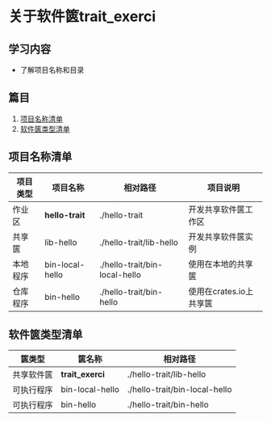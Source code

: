 # 关于软件篋trait_exerci

## 学习内容
- 了解项目名称和目录

## 篇目

1. [项目名称清单](#项目名称清单)
2. [软件篋类型清单](#软件篋类型清单)

## 项目名称清单

| 项目类型 | 项目名称 | 相对路径 | 项目说明 |
|---|---|---|---|
| 作业区 | **hello-trait** | ./hello-trait | 开发共享软件篋工作区 |
| 共享篋 | lib-hello | ./hello-trait/lib-hello | 开发共享软件篋实例 |
| 本地程序 | bin-local-hello | ./hello-trait/bin-local-hello | 使用在本地的共享篋 |
| 仓库程序 | bin-hello | ./hello-trait/bin-hello | 使用在crates.io上共享篋 |

## 软件篋类型清单

| 篋类型 | 篋名称 | 相对路径 |
|---|---|---|
| 共享软件篋 | **trait_exerci** | ./hello-trait/lib-hello |
| 可执行程序 | bin-local-hello | ./hello-trait/bin-local-hello |
| 可执行程序 | bin-hello | ./hello-trait/bin-hello |
